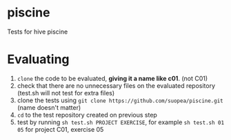 # piscine

Tests for hive piscine


# Evaluating

1. `clone` the code to be evaluated, **giving it a name like c01**. (not C01) 
2. check that there are no unnecessary files on the evaluated repository (test.sh will not test for extra files)
3. clone the tests using `git clone https://github.com/suopea/piscine.git` (name  doesn't matter)
4. `cd` to the test repository created on previous step
5. test by running `sh test.sh PROJECT EXERCISE`, for example `sh test.sh 01 05` for project C01, exercise 05

